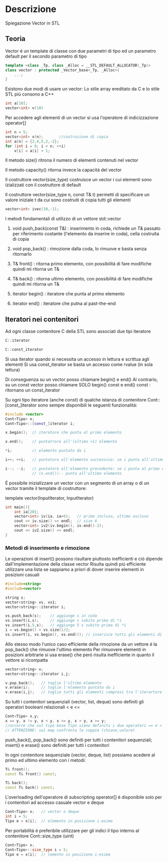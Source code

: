 # Descrizione

Spiegazione Vector in STL

## Teoria

Vector é un template di classe con due parametri di tipo ed un parametro default per il secondo parametro di tipo 

```cpp
template <class _Tp, class _Alloc = __STL_DEFAULT_ALLOCATOR(_Tp)>
class vector : protected _Vector_base<_Tp, _Alloc>{
    ...;
}
```

Esistono due modi di usare un vector:
Lo stile array ereditato da C e lo stile STL piú consono a C++

```cpp
int a[10];
vector<int> v(10)
```
Per accedere agli elementi di un vector si usa l'operatore di indicizzazione operator[]

```cpp
int n = 5;
vector<int> v(n);       //costruzione di copia
int a[n] = {2,4,5,2,-2};
for (int i = 0; i < n; ++i)
    v[i] = a[i] + 1;
```
Il metodo size() ritrona il numero di elementi contenuti nel vector

Il metodo capacity() ritorna invece la capacitá del vector

Il costruttore vector(size_type) costruisce un vector i cui elementi sono izializzati con il costruttore di default

Il costruttore vector(size_type n, const T& t) permetti di specificare un valore iniziale t da cui sono costruiti di copia tutti gli elementi 

```cpp
vector<int> ivec(10,-1);
```
I metodi fondamentali di utilizzo di un vettore
std::vector

1. void push_back(const T&) : inserimento in coda, richiede un T& passato per riferimento costante (l'elemento da inserire in coda), cella costruita di copia 

2. void pop_back() : rimozione dalla coda, lo rimuove e basta senza ritornarlo

3. T& front() : ritorna primo elemento, con possibilitá di fare modifiche quindi mi ritorna un T&

4. T& back() : ritorna ultimo elemento, con possibilitá di fare modifiche quindi mi ritorna un T&

5. iterator begin() : iteratore che punta al primo elemento

6. iterator end() : iteratore che putna al past-the-end

## Iteratori nei contenitori

Ad ogni classe contenitore C della STL sono associati due tipi iteratore

```cpp
C::iterator

C::const_iterator
```
Si usa iterator quando si necessita un accesso in lettura e scrittua agli elementi
Si usa const_iterator se basta un accesso come rvalue (in sola lettura)

Di conseguenza su un vector<T> posso chiamare begin() e end()
Al contrario, su un const vector<T> posso chiamare SOLO begin() const e end() const : ritornano un const_iterator

Su ogni tipo iteratore (anche const) di qualche istanza di contenitore Cont<Tipo>::[const_]iterator sono sempre disponibili le seguenti funzionalitá: 

```cpp
#include <vector>
Cont<Tipo> x;
Cont<Tipo>::[const_]iterator i;

x.begin();  // iteratore che punta al primo elemento

x.end();    // puntatrore all'(ultimo +1) elemento 

*i;         // elemento puntato da i

i++; ++i;   // puntatore all'elemento successivo: se i punta all'ultimo elemento di x allora ++i == x.end()

i--; --i;   // puntatore all'elemento precedente: se i punta al primo elemento di x allora i-- é indefinito (x.begin()-1)
            // (x.end())-- punta all'ultimo elemento
``` 

É possibile inizializzare un vector con un segmento di un array o di un vector tramite il template di costruttore:

template<class InputIterator>
vector(InputIterator, InputIterator)

```cpp
int main(){
    int ia[20];
    vector<int> iv(ia, ia+6);   // primo incluso, ultimo escluso
    cout << iv.size() << endl;  // size 6
    vector<int> iv2(iv.begin(), iv.end()-2);
    cout << iv2.size() << endl;
}
``` 

### Metodi di inserimento e rimozione

Le operazioni di insert() possono risultare piuttosto inefficienti e ció dipende dall'implementazione della classe vector 
Risulta quindi piú efficiente utilizzare una lista se sappiamo a priori di dover inserire elementi in posizioni casuali 

```cpp
#include<string>
#include<vector>

string s;
vector<string> vs, vs1;
vector<string>::iterator i;

vs.push_back(s);    // aggiunge s in coda
vs.insert(i,s);     // aggiunge s subito prima di *i
vs.insert(i,5,s);   // aggiunge 5 s subito prima di *i
i = vs.begin() + vs.size()/2;
vs.insert(i, vs.begin(), vs.end()); // inserisce tutti gli elementi di vs1 nella posizione mediana di vs
``` 
Allo stesso modo l'unico caso efficiente della rimozione da un vettore é la pop_back() che rimuove l'ultimo elemento
Per rimuovere elementi in posizioni arbitrarie si usa erase() che peró risulta inefficiente in quanto il vettore si ricompatta

```cpp
vector<string> v;
vector<string>::iterator i,j;

v.pop_back();   // toglie l'ultimo elemento 
v.erase(i);     // toglie l'elemento puntato da i
v.erase(i,j);   // toglie tutti gli elementi compresi tra l'iterartore i incluso e l'iteratore j escluso
```

Su tutti i contenitori sequenziali (vector, list, deque) sono definiti gli operatori booleani relazionali < e <=

```cpp
Cont<Tipo> x,y;
x == y, x != y, x < y, x <= y, x > y, x >= y;
//occorre che sul tipo base Tipo siano definiti i due operatori == e <
// ATTENZIONE: sui map confronta le coppie (chiave,valore)
```

push_back(), pop_back() sono definiti per tutti i contenitori sequenziali;
insert() e erase() sono definiti per tutti i contenitori

In ogni contenitore sequenziale (vector, deque, list) possiamo acedere al primo ed ultimo elemento con i metodi:

```cpp
T& front();
const T& front() const;

T& back();
const T& back() const;
```

L'overloading dell'operatore di subscripting operator[] é disponibile solo per i contenitori ad accesso casuale vector e deque

```cpp
Cont<Tipo> x;   // vector o deque
int i = 5;
Tipo e = x[i];  // elemento in posizione i-esima
```

Per portabilitá é preferibile utilizzare per gli indici il tipo interno al contenitore Cont<Tipo>::size_type (uint)

```cpp
Cont<Tipo> x;
Cont<Tipo>::size_type i = 5;
Tipo e = x[i];  // lemento in posizione i-esima
```